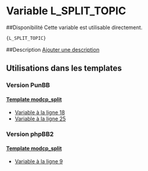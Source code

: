 # Variable L_SPLIT_TOPIC

##Disponibilité
Cette variable est utilisable directement.

```html
{L_SPLIT_TOPIC}
```

##Description
[Ajouter une description](https://fa-tvars.appspot.com/var/L_SPLIT_TOPIC)

## Utilisations dans les templates

### Version PunBB

#### [Template modcp_split](punbb/modcp_split.md#readme)
* [Variable &agrave; la ligne 18](../punbb/modcp_split.tpl#L18)
* [Variable &agrave; la ligne 25](../punbb/modcp_split.tpl#L25)

### Version phpBB2

#### [Template modcp_split](subsilver/modcp_split.md#readme)
* [Variable &agrave; la ligne 9](../subsilver/modcp_split.tpl#L9)
